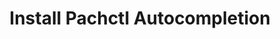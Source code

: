 ---
title: Install Pachctl Autocompletion 
description: Learn how to install Pachctl.
author:
tags:
categories:
series: ["local install"]
seriesPart: 3
date:
weight: 0
---